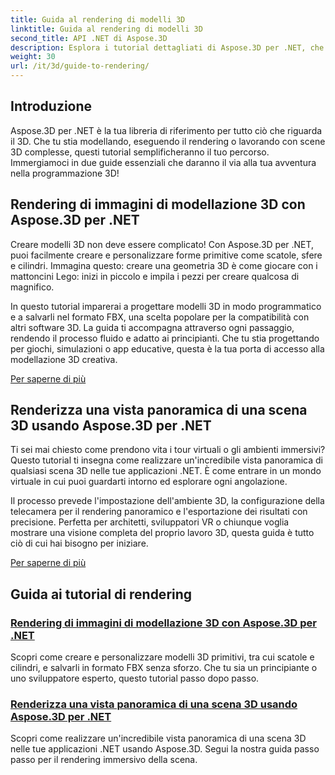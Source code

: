 ```yaml
---
title: Guida al rendering di modelli 3D
linktitle: Guida al rendering di modelli 3D
second_title: API .NET di Aspose.3D
description: Esplora i tutorial dettagliati di Aspose.3D per .NET, che riguardano la modellazione 3D, il rendering e la manipolazione delle scene. Guide semplificate per sviluppatori di tutti i livelli.
weight: 30
url: /it/3d/guide-to-rendering/
---
```

## Introduzione

Aspose.3D per .NET è la tua libreria di riferimento per tutto ciò che riguarda il 3D. Che tu stia modellando, eseguendo il rendering o lavorando con scene 3D complesse, questi tutorial semplificheranno il tuo percorso. Immergiamoci in due guide essenziali che daranno il via alla tua avventura nella programmazione 3D!  

## Rendering di immagini di modellazione 3D con Aspose.3D per .NET  

Creare modelli 3D non deve essere complicato! Con Aspose.3D per .NET, puoi facilmente creare e personalizzare forme primitive come scatole, sfere e cilindri. Immagina questo: creare una geometria 3D è come giocare con i mattoncini Lego: inizi in piccolo e impila i pezzi per creare qualcosa di magnifico.  

In questo tutorial imparerai a progettare modelli 3D in modo programmatico e a salvarli nel formato FBX, una scelta popolare per la compatibilità con altri software 3D. La guida ti accompagna attraverso ogni passaggio, rendendo il processo fluido e adatto ai principianti. Che tu stia progettando per giochi, simulazioni o app educative, questa è la tua porta di accesso alla modellazione 3D creativa.  

[Per saperne di più](./render-3d-modeling-image/)  

## Renderizza una vista panoramica di una scena 3D usando Aspose.3D per .NET  

Ti sei mai chiesto come prendono vita i tour virtuali o gli ambienti immersivi? Questo tutorial ti insegna come realizzare un'incredibile vista panoramica di qualsiasi scena 3D nelle tue applicazioni .NET. È come entrare in un mondo virtuale in cui puoi guardarti intorno ed esplorare ogni angolazione.  

Il processo prevede l'impostazione dell'ambiente 3D, la configurazione della telecamera per il rendering panoramico e l'esportazione dei risultati con precisione. Perfetta per architetti, sviluppatori VR o chiunque voglia mostrare una visione completa del proprio lavoro 3D, questa guida è tutto ciò di cui hai bisogno per iniziare.  

[Per saperne di più](./render-panorama-view-3d-scene/)  

## Guida ai tutorial di rendering
### [Rendering di immagini di modellazione 3D con Aspose.3D per .NET](./render-3d-modeling-image/)
Scopri come creare e personalizzare modelli 3D primitivi, tra cui scatole e cilindri, e salvarli in formato FBX senza sforzo. Che tu sia un principiante o uno sviluppatore esperto, questo tutorial passo dopo passo.
### [Renderizza una vista panoramica di una scena 3D usando Aspose.3D per .NET](./render-panorama-view-3d-scene/)
Scopri come realizzare un'incredibile vista panoramica di una scena 3D nelle tue applicazioni .NET usando Aspose.3D. Segui la nostra guida passo passo per il rendering immersivo della scena.
